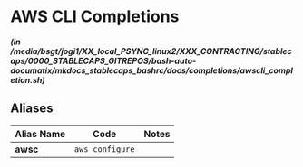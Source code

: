 
AWS CLI Completions
===================


***(in /media/bsgt/jogi1/XX_local_PSYNC_linux2/XXX_CONTRACTING/stablecaps/0000_STABLECAPS_GITREPOS/bash-auto-documatix/mkdocs_stablecaps_bashrc/docs/completions/awscli_completion.sh)***
## Aliases


| **Alias Name** | **Code** | **Notes** |
| ------------- | ------------- | ------------- |
| **awsc** | `aws configure` | 
